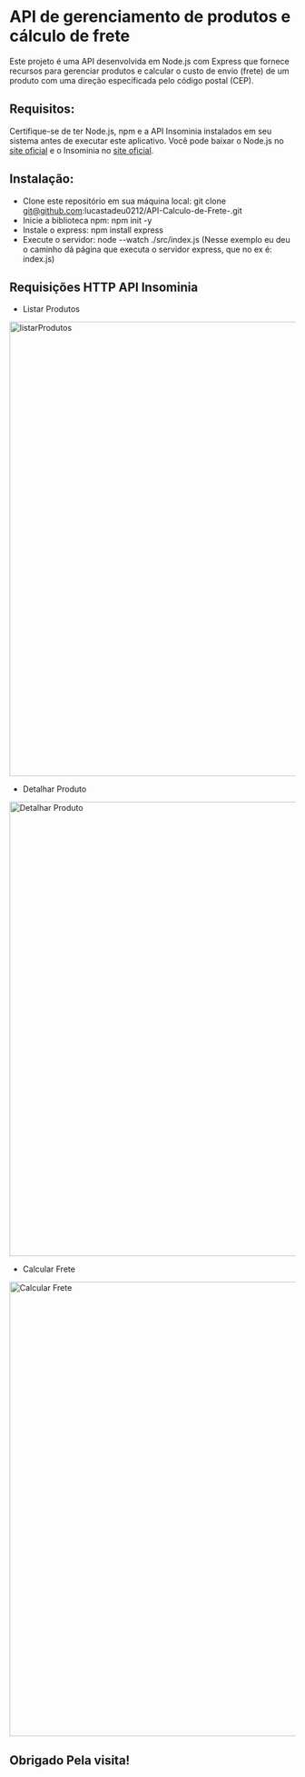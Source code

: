 # API de gerenciamento de produtos e cálculo de frete

Este projeto é uma API desenvolvida em Node.js com Express que fornece recursos para gerenciar produtos e calcular o custo de envio (frete) de um produto com uma direção específicada pelo código postal (CEP). 

## Requisitos:

Certifique-se de ter Node.js, npm e a API Insominia instalados em seu sistema antes de executar este aplicativo. Você pode baixar o Node.js no [site oficial](https://nodejs.org/) e o Insominia no [site oficial](https://insomnia.rest/download).

## Instalação: 
- Clone este repositório em sua máquina local: git clone git@github.com:lucastadeu0212/API-Calculo-de-Frete-.git
- Inicie a biblioteca npm: npm init -y
- Instale o express: npm install express
- Execute o servidor: node --watch ./src/index.js (Nesse exemplo eu deu o caminho dá página que executa o servidor express, que no ex é: index.js)

## Requisições HTTP API Insominia

- Listar Produtos

<img width="800" alt="listarProdutos" src="https://github.com/lucastadeu0212/API-Calculo-de-Frete-/assets/134237241/a3083124-d61b-4cea-b751-64edb2f0c067">

- Detalhar Produto

<img width="800" alt="Detalhar Produto" src="https://github.com/lucastadeu0212/API-Calculo-de-Frete-/assets/134237241/c1ed3447-5aa4-482a-aac3-78b2e3e95937">

- Calcular Frete

<img width="800" alt="Calcular Frete" src="https://github.com/lucastadeu0212/API-Calculo-de-Frete-/assets/134237241/710d729f-4664-4d6f-93ce-a181c901e9f0">




  ## Obrigado Pela visita!




